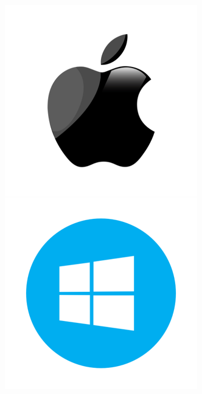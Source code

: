 <p align="center">
  <a href="https://dw2oujmdhok1n.cloudfront.net/osx/Morphic.dmg"><img src="/apple_logo-512.png"></a>
  <a href="https://dw2oujmdhok1n.cloudfront.net/win/x64/stable/MorphicSetup.msi"><img src="/windows-512.png"></a>
</p>

